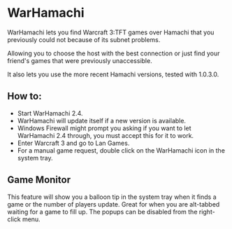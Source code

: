 WarHamachi
================

WarHamachi lets you find Warcraft 3:TFT games over Hamachi that you previously could not because of its subnet problems. 

Allowing you to choose the host with the best connection or just find your friend's games that were previously unaccessible. 

It also lets you use the more recent Hamachi versions, tested with 1.0.3.0.

How to:
----------------------
* Start WarHamachi 2.4.
* WarHamachi will update itself if a new version is available.
* Windows Firewall might prompt you asking if you want to let WarHamachi 2.4 through, you must accept this for it to work.
* Enter Warcraft 3 and go to Lan Games.
* For a manual game request, double click on the WarHamachi icon in the system tray.

Game Monitor
-----------------------
This feature will show you a balloon tip in the system tray when it finds a game or the number of players update. 
Great for when you are alt-tabbed waiting for a game to fill up. 
The popups can be disabled from the right-click menu.